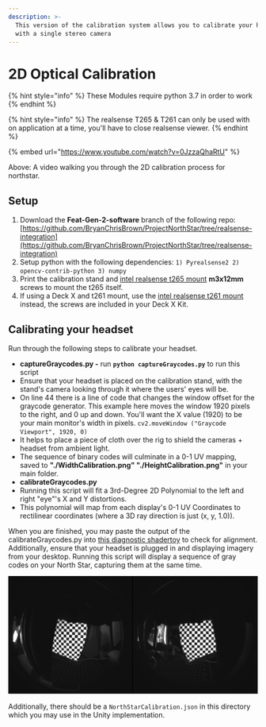 ```yaml
---
description: >-
  This version of the calibration system allows you to calibrate your headset
  with a single stereo camera
---
```


# 2D Optical Calibration

{% hint style="info" %}
These Modules require python 3.7 in order to work
{% endhint %}

{% hint style="info" %}
The realsense T265 & T261 can only be used with on application at a time, you'll have to close realsense viewer. 
{% endhint %}

{% embed url="https://www.youtube.com/watch?v=0JzzaQhaRtU" %}

Above: A video walking you through the 2D calibration process for northstar.

## Setup

1. Download the **Feat-Gen-2-software** branch of the following repo:  [https://github.com/BryanChrisBrown/ProjectNorthStar/tree/realsense-integration](https://github.com/BryanChrisBrown/ProjectNorthStar/tree/realsense-integration)
2. Setup python with the following dependencies:  `1) Pyrealsense2 2) opencv-contrib-python 3) numpy`
3. Print the calibration stand and [intel realsense t265 mount](https://drive.google.com/file/d/1emnKXaevUyY_jEExWeCeesK_AUDbetcu/view?usp=sharing) **m3x12mm** screws to mount the t265 itself.
4. If using a Deck X and t261 mount, use the [intel realsense t261 mount](https://drive.google.com/file/d/1BSTmZ2WVgoRmrjVorQG1AWA08u4qBiEE/view?usp=sharing) instead, the screws are included in your Deck X Kit. 

## Calibrating your headset

Run through the following steps to calibrate your headset. 

* **captureGraycodes.py -** run **`python captureGraycodes.py`** to run this script
* Ensure that your headset is placed on the calibration stand, with the stand's camera looking through it where the users' eyes will be. 
* On line 44 there is a line of code that changes the window offset for the graycode generator.    This example here moves the window 1920 pixels to the right, and 0 up and down. You'll want the X value \(1920\) to be your main monitor's width in pixels. `cv2.moveWindow ("Graycode Viewport", 1920, 0)`  
* It helps to place a piece of cloth over the rig to shield the cameras + headset from ambient light. 
* The sequence of binary codes will culminate in a 0-1 UV mapping, saved to **"./WidthCalibration.png" "./HeightCalibration.png"** in your main folder. 
* **calibrateGraycodes.py**
* Running this script will fit a 3rd-Degree 2D Polynomial to the left and right "eye"'s X and Y distortions. 
* This polynomial will map from each display's 0-1 UV Coordinates to rectilinear coordinates \(where a 3D ray direction is just \(x, y, 1.0\)\).

When you are finished, you may paste the output of the calibrateGraycodes.py into [this diagnostic shadertoy](https://www.shadertoy.com/view/wsscD4) to check for alignment. Additionally, ensure that your headset is plugged in and displaying imagery from your desktop. Running this script will display a sequence of gray codes on your North Star, capturing them at the same time.  

![The shader toy should look like this when viewed through the headset](../.gitbook/assets/unknown-2.png)

Additionally, there should be a `NorthStarCalibration.json` in this directory which you may use in the Unity implementation.



